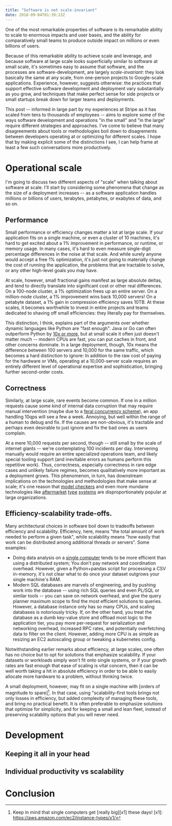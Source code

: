 ```yaml
---
title: "Software is not scale-invariant"
date: 2018-09-04T01:39:23Z
---
```


One of the most remarkable properties of software is its remarkable
ability to scale to enormous impacts and user bases, and the ability
for comparatively small teams to produce outside impact on millions or
even billions of users.

Because of this remarkable ability to achieve scale and leverage, and
because software at large scale looks superficially similar to
software at small scale, it's sometimes easy to assume that software,
and the processes are software-development, are largely
_scale-invariant_: they look basically the same at any scale, from
one-person projects to Google-scale applications. Experience, however,
suggests otherwise: the practices that support effective software
development and deployment vary substantially as you grow, and
techniques that make perfect sense for side projects or small startups
break down for larger teams and deployments.

This post -- informed in large part by my experiences at Stripe as it
has scaled from tens to thousands of employees -- aims to explore some
of the ways software development and operations "in the small" and "in
the large" require different strategies and approaches. I've come to
believe that many disagreements about tools or methodologies boil down
to disagrements between developers operating at or optimizing for
different scales. I hope that by making explicit some of the
distinctions I see, I can help frame at least a few such conversations
more productively.

# Operational scale

I'm going to discuss two different aspects of "scale" when talking
about software at scale. I'll start by considering some phenomena that
change as the size of a deployment increases -- as a software
application handles millions or billions of users, terabytes,
petabytes, or exabytes of data, and so on.

## Performance

Small performance or efficiency changes matter a lot at large
scale. If your application fits on a single machine, or even a cluster
of 10 machines, it's hard to get excited about a 1% improvement in
performance, or runtime, or memory usage. In many cases, it's hard to
even measure single-digit percentage differences in the noise at that
scale. And while surely anyone would accept a free 1% optimization,
it's just not going to materially change the cost of running the
application, the problems that are tractable to solve, or any other
high-level goals you may have.

At scale, however, small fractional gains manifest as large absolute
deltas, and tend to directly translate into significant cost or other
real differences. On a 100-node cluster, a 1% optimization frees up an
entire server. On a million-node cluster, a 1% improvement wins back
10,000 servers! On a petabyte dataset, a 1% gain in compression
efficiency saves 10TB. At these scales, it becomes worthwhile to
invest in entire projects and teams dedicated to shaving off small
efficiencies: they literally pay for themselves.

This distinction, I think, explains part of the arguments over whether
dynamic languages like Python are "fast enough". Java or Go can often
outperform Python by [10x or more][go-v-python], but at small scale it
often just doesn't matter much -- modern CPUs are fast, you can put
caches in front, and other concerns dominate. In a large deployment,
though, 10x means the difference between 100 servers and 10,000 for
the same traffic, which becomes a hard distinction to ignore: In
addition to the raw cost of paying for the hardware or VMs, operating
at a 10,000-server scale requires an entirely different level of
operational expertise and sophistication, bringing further
second-order costs.

[go-v-python]: https://benchmarksgame-team.pages.debian.net/benchmarksgame/faster/python3-go.html

## Correctness

Similarly, at large scale, rare events become common. If one in a
million requests cause some kind of internal data corruption that may
require manual intervention (maybe due to a
[feral concurrency scheme][feral]), an app handling 10qps will see a
few a week. Annoying, but well within the range of a human to debug
and fix. If the causes are non-obvious, it's tractable and perhaps
even desirable to just ignore and fix the bad ones as users complain.

[feral]: http://www.bailis.org/papers/feral-sigmod2015.pdf

At a mere 10,000 requests per second, though -- still small by the
scale of internet giants -- we're contemplating 100 incidents per day.
Intervening manually would require an entire specialized operations
team, and likely special tooling support (and inevitable errors as
humans perform this repetitive work). Thus, correctness, especially
correctness in rare edge cases and unlikely failure regimes, becomes
qualitatively more important as a deployment grows. This phenomenon,
in turn, has downstream implications on the technologies and
methodologies that make sense at scale; it's one reason that
[model checkers][aws-tla] and even more mundane technologies like
[aftermarket][hack] [type][mypy] [systems][flow] are
disproportionately popular at large organizations.

[aws-tla]: https://cacm.acm.org/magazines/2015/4/184701-how-amazon-web-services-uses-formal-methods/abstract
[hack]: https://hacklang.org/
[mypy]: http://mypy-lang.org/
[flow]: https://flow.org/

## Efficiency-scalability trade-offs.

Many architectural choices in software boil down to tradeoffs between
efficiency and scalability. Efficiency, here, means "the total amount
of work needed to perform a given task", while scalability means "how
easily that work can be distributed among additional threads or
servers". Some examples:

- Doing data analysis on a [single computer][COST] tends to be more
  efficient than using a distributed system; You don't pay network and
  coordination overhead. However, given a Python+pandas script for
  processing a CSV in-memory, it's not clear what to do once your
  dataset outgrows your single machine's RAM.
- Modern SQL databases are marvels of engineering, and by pushing work
  into the database -- using rich SQL queries and even PL/SQL or
  similar tools -- you can save on network overhead, and give the
  query planner maximum scope to find the most efficient solutions to
  queries. However, a database instance only has so many CPUs, and
  scaling databases is notoriously tricky. If, on the other hand, you
  treat the database as a dumb key-value store and offload most logic
  to the application tier, you pay more per-request for serialization
  and networking overhead, increased RPC rates, and potentially
  overfetching data to filter on the client. However, adding more CPU
  is as simple as resizing an EC2 autoscaling group or tweaking a
  kubernetes config.

Notwithstanding earlier remarks about efficiency, at large scales, one
often has no choice but to opt for solutions that emphasize
scalability. If your datasets or workloads simply won't fit onto
single systems, or if your growth rates are fast enough that ease of
scaling is vital concern, then it can be well worth taking a hit in
absolute efficiency in order to be able to easily allocate more
hardware to a problem, without thinking twice.

A small deployment, however, may fit on a single machine with
[orders of magnitude to spare][^single]. In that case, using
"scalability-first tools brings not only losses in efficiency, but
added complexity of managing these tools, and bring no practical
benefit. It is often preferable to emphasize solutions that optimize
for simplicity, and for keeping a small and lean fleet, instead of
preserving scalablity options that you will never need.

[COST]: https://www.usenix.org/conference/hotos15/workshop-program/presentation/mcsherry

[^single]: Keep in mind that single computers get [really big][x1] these days!
[x1]: https://aws.amazon.com/ec2/instance-types/x1/

# Development



## Keeping it all in your head
## Individual productivity vs scalability

# Conclusion
